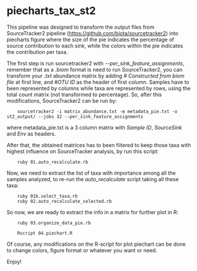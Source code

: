 # piecharts_tax_st2
This pipeline was designed to transform the output files from SourceTracker2 pipeline (https://github.com/biota/sourcetracker2) into piecharts figure where the size of the pie indicates the percentage of source contribution to each sink, while the colors within the pie indicates the contribution per taxa.

The first step is run sourcetracker2 with <i>--per_sink_feature_assignments</i>, remember that as a <i>.biom</i> format is need to run SourceTracker2, you can transform your <i>.txt</i> abundance matrix by adding <i># Constructed from biom file</i> at first line, and <i>#OTU ID</i> as the header of first column. Samples have to been represented by columns while taxa are represented by rows, using the total count matrix (not transformed to percentage). So, after this modifications, SourceTracker2 can be run by:

        sourcetracker2 -i matrix_abundance.txt -m metadata_pie.txt -o st2_output/ --jobs 32 --per_sink_feature_assignments

where metadata_pie.txt is a 3 column matrix with <i>Sample ID</i>, <i>SourceSink</i> and <i>Env</i> as headers.

After that, the obtained matrices has to been filtered to keep those taxa with highest influence on SourceTracker analysis, by run this script:

        ruby 01.auto_recalculate.rb

Now, we need to extract the list of taxa with importance among all the samples analyzed, to re-run the <i>auto_recalculate</i> script taking all these taxa: 
               
        ruby 01b.select_taxa.rb
        ruby 02.auto_recalculate_selected.rb

So now, we are ready to extract the info in a matrix for further plot in R:

        ruby 03.organize_data_pie.rb
        
        Rscript 04.piechart.R

Of course, any modifications on the R-script for plot piechart can be done to change colors, figure format or whatever you want or need.

Enjoy!
